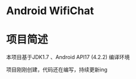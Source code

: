 Android WifiChat
===========

# **项目简述** #

本项目基于JDK1.7 、Android API17 (4.2.2) 编译环境<br>

项目刚刚创建，代码还在编写，持续更新ing